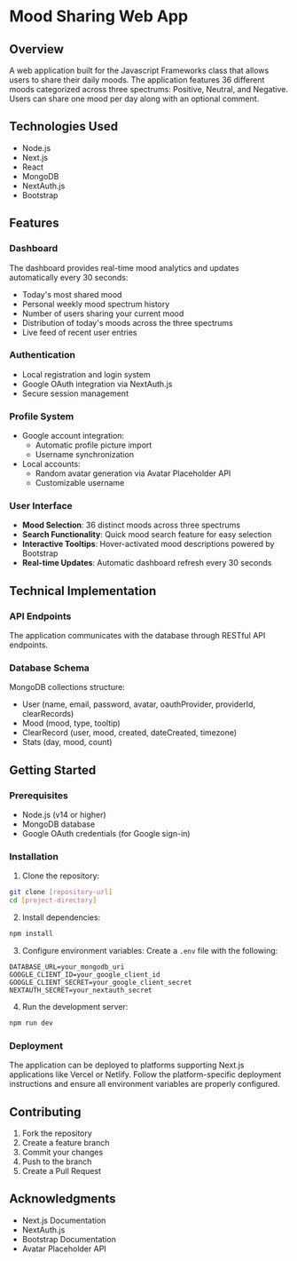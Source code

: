 # Mood Sharing Web App

## Overview
A web application built for the Javascript Frameworks class that allows users to share their daily moods. The application features 36 different moods categorized across three spectrums: Positive, Neutral, and Negative. Users can share one mood per day along with an optional comment.

## Technologies Used
- Node.js
- Next.js
- React
- MongoDB
- NextAuth.js
- Bootstrap

## Features

### Dashboard
The dashboard provides real-time mood analytics and updates automatically every 30 seconds:
- Today's most shared mood
- Personal weekly mood spectrum history
- Number of users sharing your current mood
- Distribution of today's moods across the three spectrums
- Live feed of recent user entries

### Authentication
- Local registration and login system
- Google OAuth integration via NextAuth.js
- Secure session management

### Profile System
- Google account integration:
  - Automatic profile picture import
  - Username synchronization
- Local accounts:
  - Random avatar generation via Avatar Placeholder API
  - Customizable username

### User Interface
- **Mood Selection**: 36 distinct moods across three spectrums
- **Search Functionality**: Quick mood search feature for easy selection
- **Interactive Tooltips**: Hover-activated mood descriptions powered by Bootstrap
- **Real-time Updates**: Automatic dashboard refresh every 30 seconds

## Technical Implementation

### API Endpoints
The application communicates with the database through RESTful API endpoints.

### Database Schema
MongoDB collections structure:
- User (name, email, password, avatar, oauthProvider, providerId, clearRecords)
- Mood (mood, type, tooltip)
- ClearRecord (user, mood, created, dateCreated, timezone)
- Stats (day, mood, count)

## Getting Started

### Prerequisites
- Node.js (v14 or higher)
- MongoDB database
- Google OAuth credentials (for Google sign-in)

### Installation
1. Clone the repository:
```bash
git clone [repository-url]
cd [project-directory]
```

2. Install dependencies:
```bash
npm install
```

3. Configure environment variables:
Create a `.env` file with the following:
```
DATABASE_URL=your_mongodb_uri
GOOGLE_CLIENT_ID=your_google_client_id
GOOGLE_CLIENT_SECRET=your_google_client_secret
NEXTAUTH_SECRET=your_nextauth_secret
```

4. Run the development server:
```bash
npm run dev
```

### Deployment
The application can be deployed to platforms supporting Next.js applications like Vercel or Netlify. Follow the platform-specific deployment instructions and ensure all environment variables are properly configured.

## Contributing
1. Fork the repository
2. Create a feature branch
3. Commit your changes
4. Push to the branch
5. Create a Pull Request

## Acknowledgments
- Next.js Documentation
- NextAuth.js
- Bootstrap Documentation
- Avatar Placeholder API
